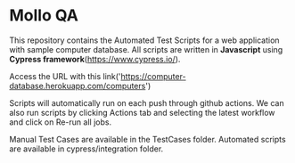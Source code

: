 # Mollo QA

This repository contains the Automated Test Scripts for a web application with sample computer database.
All scripts are written in **Javascript** using **Cypress framework**(https://www.cypress.io/).

Access the URL with this link('https://computer-database.herokuapp.com/computers')

Scripts will automatically run on each push through github actions. We can also run scripts by clicking Actions tab and selecting the latest workflow and click on Re-run all jobs.


Manual Test Cases are available in the TestCases folder.
Automated scripts are available in cypress/integration folder.
